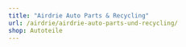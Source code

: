 ```yaml
---
title: "Airdrie Auto Parts & Recycling"
url: /airdrie/airdrie-auto-parts-und-recycling/
shop: Autoteile
---
```

